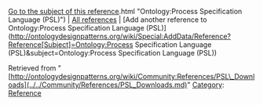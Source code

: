 [Go to the subject of this reference](../../Ontology/Process_Specification_Language_(PSL).md).html "Ontology:Process Specification Language (PSL)") | [All references](../../Community/References.1.md "Community:References") | [Add another reference to Ontology:Process Specification Language (PSL)](http://ontologydesignpatterns.org/wiki/Special:AddData/Reference?Reference[Subject]=Ontology:Process Specification Language (PSL)&subject=Ontology:Process Specification Language (PSL))


Retrieved from "[http://ontologydesignpatterns.org/wiki/Community:References/PSL\_Downloads](../../Community/References/PSL_Downloads.md)"
 [Category](http://ontologydesignpatterns.org/wiki/Special:Categories "Special:Categories"): [Reference](../../Category/Reference.md "Category:Reference")